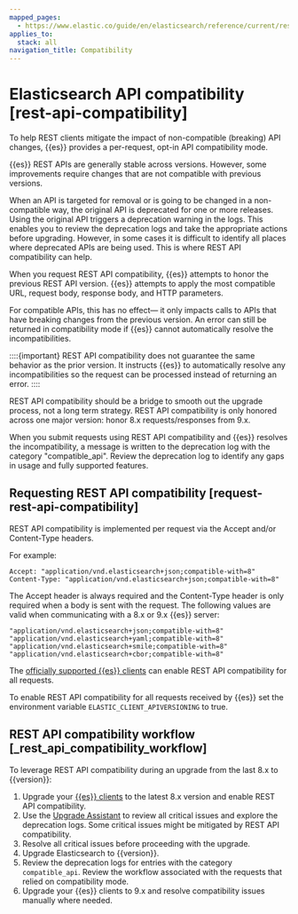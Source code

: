 ```yaml
---
mapped_pages:
  - https://www.elastic.co/guide/en/elasticsearch/reference/current/rest-api-compatibility.html
applies_to:
  stack: all
navigation_title: Compatibility
---
```


# Elasticsearch API compatibility [rest-api-compatibility]

To help REST clients mitigate the impact of non-compatible (breaking) API changes, {{es}} provides a per-request, opt-in API compatibility mode.

{{es}} REST APIs are generally stable across versions. However, some improvements require changes that are not compatible with previous versions.

When an API is targeted for removal or is going to be changed in a non-compatible way, the original API is deprecated for one or more releases. Using the original API triggers a deprecation warning in the logs. This enables you to review the deprecation logs  and take the appropriate actions before upgrading. However, in some cases it is difficult to identify all places where deprecated APIs are being used. This is where REST API compatibility can help.

When you request REST API compatibility, {{es}} attempts to honor the previous REST API version. {{es}} attempts to apply the most compatible URL, request body, response body, and HTTP parameters.

For compatible APIs, this has no effect— it only impacts calls to APIs that have breaking changes from the previous version. An error can still be returned in compatibility mode if {{es}} cannot automatically resolve the incompatibilities.

::::{important}
REST API compatibility does not guarantee the same behavior as the prior version. It instructs {{es}} to automatically resolve any incompatibilities so the request can be processed instead of returning an error.
::::


REST API compatibility should be a bridge to smooth out the upgrade process, not a long term strategy. REST API compatibility is only honored across one major version: honor 8.x requests/responses from 9.x.

When you submit requests using REST API compatibility and {{es}} resolves the incompatibility, a message is written to the deprecation log with the category "compatible_api". Review the deprecation log to identify any gaps in usage and fully supported features.


## Requesting REST API compatibility [request-rest-api-compatibility]

REST API compatibility is implemented per request via the Accept and/or Content-Type headers.

For example:

```text
Accept: "application/vnd.elasticsearch+json;compatible-with=8"
Content-Type: "application/vnd.elasticsearch+json;compatible-with=8"
```

The Accept header is always required and the Content-Type header is only required when a body is sent with the request. The following values are valid when communicating with a 8.x or 9.x {{es}} server:

```text
"application/vnd.elasticsearch+json;compatible-with=8"
"application/vnd.elasticsearch+yaml;compatible-with=8"
"application/vnd.elasticsearch+smile;compatible-with=8"
"application/vnd.elasticsearch+cbor;compatible-with=8"
```

The [officially supported {{es}} clients](https://www.elastic.co/guide/en/elasticsearch/client/index.html) can enable REST API compatibility for all requests.

To enable REST API compatibility for all requests received by {{es}} set the environment variable `ELASTIC_CLIENT_APIVERSIONING` to true.


## REST API compatibility workflow [_rest_api_compatibility_workflow]

To leverage REST API compatibility during an upgrade from the last 8.x to {{version}}:

1. Upgrade your [{{es}} clients](https://www.elastic.co/guide/en/elasticsearch/client/index.html) to the latest 8.x version and enable REST API compatibility.
2. Use the [Upgrade Assistant](docs-content://deploy-manage/upgrade/prepare-to-upgrade/upgrade-assistant.md) to review all critical issues and explore the deprecation logs. Some critical issues might be mitigated by REST API compatibility.
3. Resolve all critical issues before proceeding with the upgrade.
4. Upgrade Elasticsearch to {{version}}.
5. Review the deprecation logs for entries with the category `compatible_api`. Review the workflow associated with the requests that relied on compatibility mode.
6. Upgrade your {{es}} clients to 9.x and resolve compatibility issues manually where needed.

